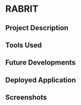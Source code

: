 # RABRIT

## Project Description


## Tools Used


## Future Developments



## Deployed Application




## Screenshots